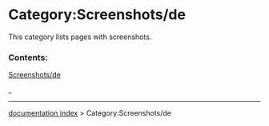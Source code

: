 # Category:Screenshots/de
This category lists pages with screenshots.

### Contents:

[Screenshots/de](Screenshots/de.md)

_

---
[documentation index](../README.md) > Category:Screenshots/de
